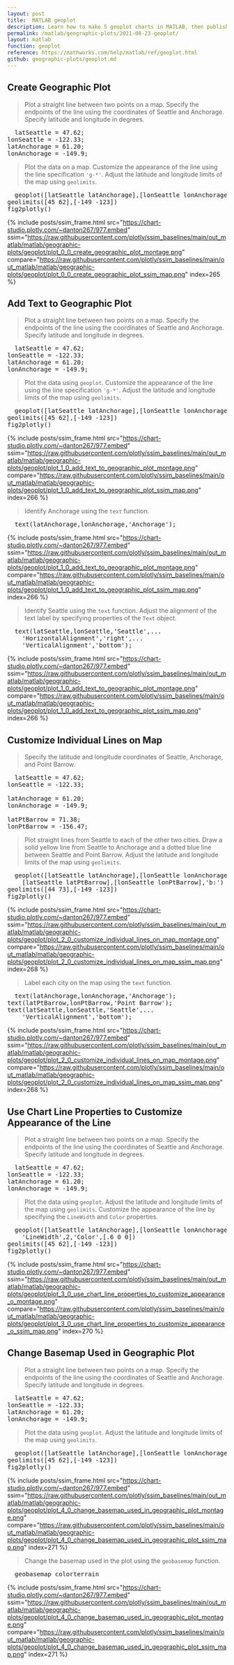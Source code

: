 ```yaml
---
layout: post
title:  MATLAB geoplot
description: Learn how to make 5 geoplot charts in MATLAB, then publish them to the Web with Plotly.
permalink: /matlab/geographic-plots/2021-08-23-geoplot/
layout: matlab
function: geoplot
reference: https://mathworks.com/help/matlab/ref/geoplot.html
github: geographic-plots/geoplot.md
---
```


## Create Geographic Plot

> Plot a straight line between two points on a map. Specify the endpoints of the line using the coordinates of Seattle and Anchorage. Specify latitude and longitude in degrees.

<pre class="mcode">
  latSeattle = 47.62;
lonSeattle = -122.33;
latAnchorage = 61.20;
lonAnchorage = -149.9;
</pre>

> Plot the data on a map. Customize the appearance of the line using the line specification `'g-*'`. Adjust the latitude and longitude limits of the map using `geolimits`.

<pre class="mcode">
  geoplot([latSeattle latAnchorage],[lonSeattle lonAnchorage],'g-*')
geolimits([45 62],[-149 -123])
fig2plotly()
</pre>

{% include posts/ssim_frame.html 
  src="https://chart-studio.plotly.com/~danton267/977.embed" 
  ssim="https://raw.githubusercontent.com/plotly/ssim_baselines/main/out_matlab/matlab/geographic-plots/geoplot/plot_0_0_create_geographic_plot_montage.png" 
  compare="https://raw.githubusercontent.com/plotly/ssim_baselines/main/out_matlab/matlab/geographic-plots/geoplot/plot_0_0_create_geographic_plot_ssim_map.png" 
  index=265
%}



<!--------------------- EXAMPLE BREAK ------------------------->

## Add Text to Geographic Plot

> Plot a straight line between two points on a map. Specify the endpoints of the line using the coordinates of Seattle and Anchorage. Specify latitude and longitude in degrees.

<pre class="mcode">
  latSeattle = 47.62;
lonSeattle = -122.33;
latAnchorage = 61.20;
lonAnchorage = -149.9;
</pre>

> Plot the data using `geoplot`. Customize the appearance of the line using the line specification `'g-*'`. Adjust the latitude and longitude limits of the map using `geolimits`.

<pre class="mcode">
  geoplot([latSeattle latAnchorage],[lonSeattle lonAnchorage],'g-*')
geolimits([45 62],[-149 -123])
fig2plotly()
</pre>

{% include posts/ssim_frame.html 
  src="https://chart-studio.plotly.com/~danton267/977.embed" 
  ssim="https://raw.githubusercontent.com/plotly/ssim_baselines/main/out_matlab/matlab/geographic-plots/geoplot/plot_1_0_add_text_to_geographic_plot_montage.png" 
  compare="https://raw.githubusercontent.com/plotly/ssim_baselines/main/out_matlab/matlab/geographic-plots/geoplot/plot_1_0_add_text_to_geographic_plot_ssim_map.png" 
  index=266
%}

> Identify Anchorage using the `text` function.

<pre class="mcode">
  text(latAnchorage,lonAnchorage,'Anchorage');
</pre>

{% include posts/ssim_frame.html 
  src="https://chart-studio.plotly.com/~danton267/977.embed" 
  ssim="https://raw.githubusercontent.com/plotly/ssim_baselines/main/out_matlab/matlab/geographic-plots/geoplot/plot_1_0_add_text_to_geographic_plot_montage.png" 
  compare="https://raw.githubusercontent.com/plotly/ssim_baselines/main/out_matlab/matlab/geographic-plots/geoplot/plot_1_0_add_text_to_geographic_plot_ssim_map.png" 
  index=266
%}

> Identify Seattle using the `text` function. Adjust the alignment of the text label by specifying properties of the `Text` object.

<pre class="mcode">
  text(latSeattle,lonSeattle,'Seattle',...
    'HorizontalAlignment','right',...
    'VerticalAlignment','bottom');
</pre>

{% include posts/ssim_frame.html 
  src="https://chart-studio.plotly.com/~danton267/977.embed" 
  ssim="https://raw.githubusercontent.com/plotly/ssim_baselines/main/out_matlab/matlab/geographic-plots/geoplot/plot_1_0_add_text_to_geographic_plot_montage.png" 
  compare="https://raw.githubusercontent.com/plotly/ssim_baselines/main/out_matlab/matlab/geographic-plots/geoplot/plot_1_0_add_text_to_geographic_plot_ssim_map.png" 
  index=266
%}



<!--------------------- EXAMPLE BREAK ------------------------->

## Customize Individual Lines on Map

> Specify the latitude and longitude coordinates of Seattle, Anchorage, and Point Barrow.

<pre class="mcode">
  latSeattle = 47.62;
lonSeattle = -122.33;

latAnchorage = 61.20;
lonAnchorage = -149.9;

latPtBarrow = 71.38;
lonPtBarrow = -156.47;
</pre>

> Plot straight lines from Seattle to each of the other two cities. Draw a solid yellow line from Seattle to Anchorage and a dotted blue line between Seattle and Point Barrow. Adjust the latitude and longitude limits of the map using `geolimits`.

<pre class="mcode">
  geoplot([latSeattle latAnchorage],[lonSeattle lonAnchorage],'y-',...
    [latSeattle latPtBarrow],[lonSeattle lonPtBarrow],'b:')
geolimits([44 73],[-149 -123])
fig2plotly()
</pre>

{% include posts/ssim_frame.html 
  src="https://chart-studio.plotly.com/~danton267/977.embed" 
  ssim="https://raw.githubusercontent.com/plotly/ssim_baselines/main/out_matlab/matlab/geographic-plots/geoplot/plot_2_0_customize_individual_lines_on_map_montage.png" 
  compare="https://raw.githubusercontent.com/plotly/ssim_baselines/main/out_matlab/matlab/geographic-plots/geoplot/plot_2_0_customize_individual_lines_on_map_ssim_map.png" 
  index=268
%}

> Label each city on the map using the `text` function.

<pre class="mcode">
  text(latAnchorage,lonAnchorage,'Anchorage');
text(latPtBarrow,lonPtBarrow,'Point Barrow');
text(latSeattle,lonSeattle,'Seattle',...
    'VerticalAlignment','bottom');
</pre>

{% include posts/ssim_frame.html 
  src="https://chart-studio.plotly.com/~danton267/977.embed" 
  ssim="https://raw.githubusercontent.com/plotly/ssim_baselines/main/out_matlab/matlab/geographic-plots/geoplot/plot_2_0_customize_individual_lines_on_map_montage.png" 
  compare="https://raw.githubusercontent.com/plotly/ssim_baselines/main/out_matlab/matlab/geographic-plots/geoplot/plot_2_0_customize_individual_lines_on_map_ssim_map.png" 
  index=268
%}



<!--------------------- EXAMPLE BREAK ------------------------->

## Use Chart Line Properties to Customize Appearance of the Line

> Plot a straight line between two points on a map. Specify the endpoints of the line using the coordinates of Seattle and Anchorage. Specify latitude and longitude in degrees.

<pre class="mcode">
  latSeattle = 47.62;
lonSeattle = -122.33;
latAnchorage = 61.20;
lonAnchorage = -149.9;
</pre>

> Plot the data using `geoplot`. Adjust the latitude and longitude limits of the map using `geolimits`. Customize the appearance of the line by specifying the `LineWidth` and `Color` properties.

<pre class="mcode">
  geoplot([latSeattle latAnchorage],[lonSeattle lonAnchorage],...
    'LineWidth',2,'Color',[.6 0 0])
geolimits([45 62],[-149 -123])
fig2plotly()
</pre>

{% include posts/ssim_frame.html 
  src="https://chart-studio.plotly.com/~danton267/977.embed" 
  ssim="https://raw.githubusercontent.com/plotly/ssim_baselines/main/out_matlab/matlab/geographic-plots/geoplot/plot_3_0_use_chart_line_properties_to_customize_appearance_o_montage.png" 
  compare="https://raw.githubusercontent.com/plotly/ssim_baselines/main/out_matlab/matlab/geographic-plots/geoplot/plot_3_0_use_chart_line_properties_to_customize_appearance_o_ssim_map.png" 
  index=270
%}



<!--------------------- EXAMPLE BREAK ------------------------->

## Change Basemap Used in Geographic Plot

> Plot a straight line between two points on a map. Specify the endpoints of the line using the coordinates of Seattle and Anchorage. Specify latitude and longitude in degrees.

<pre class="mcode">
  latSeattle = 47.62;
lonSeattle = -122.33;
latAnchorage = 61.20;
lonAnchorage = -149.9;
</pre>

> Plot the data using `geoplot`. Adjust the latitude and longitude limits of the map using `geolimits`.

<pre class="mcode">
  geoplot([latSeattle latAnchorage],[lonSeattle lonAnchorage])
geolimits([45 62],[-149 -123])
fig2plotly()
</pre>

{% include posts/ssim_frame.html 
  src="https://chart-studio.plotly.com/~danton267/977.embed" 
  ssim="https://raw.githubusercontent.com/plotly/ssim_baselines/main/out_matlab/matlab/geographic-plots/geoplot/plot_4_0_change_basemap_used_in_geographic_plot_montage.png" 
  compare="https://raw.githubusercontent.com/plotly/ssim_baselines/main/out_matlab/matlab/geographic-plots/geoplot/plot_4_0_change_basemap_used_in_geographic_plot_ssim_map.png" 
  index=271
%}

> Change the basemap used in the plot using the `geobasemap` function.

<pre class="mcode">
  geobasemap colorterrain
</pre>

{% include posts/ssim_frame.html 
  src="https://chart-studio.plotly.com/~danton267/977.embed" 
  ssim="https://raw.githubusercontent.com/plotly/ssim_baselines/main/out_matlab/matlab/geographic-plots/geoplot/plot_4_0_change_basemap_used_in_geographic_plot_montage.png" 
  compare="https://raw.githubusercontent.com/plotly/ssim_baselines/main/out_matlab/matlab/geographic-plots/geoplot/plot_4_0_change_basemap_used_in_geographic_plot_ssim_map.png" 
  index=271
%}



<!--------------------- EXAMPLE BREAK ------------------------->

